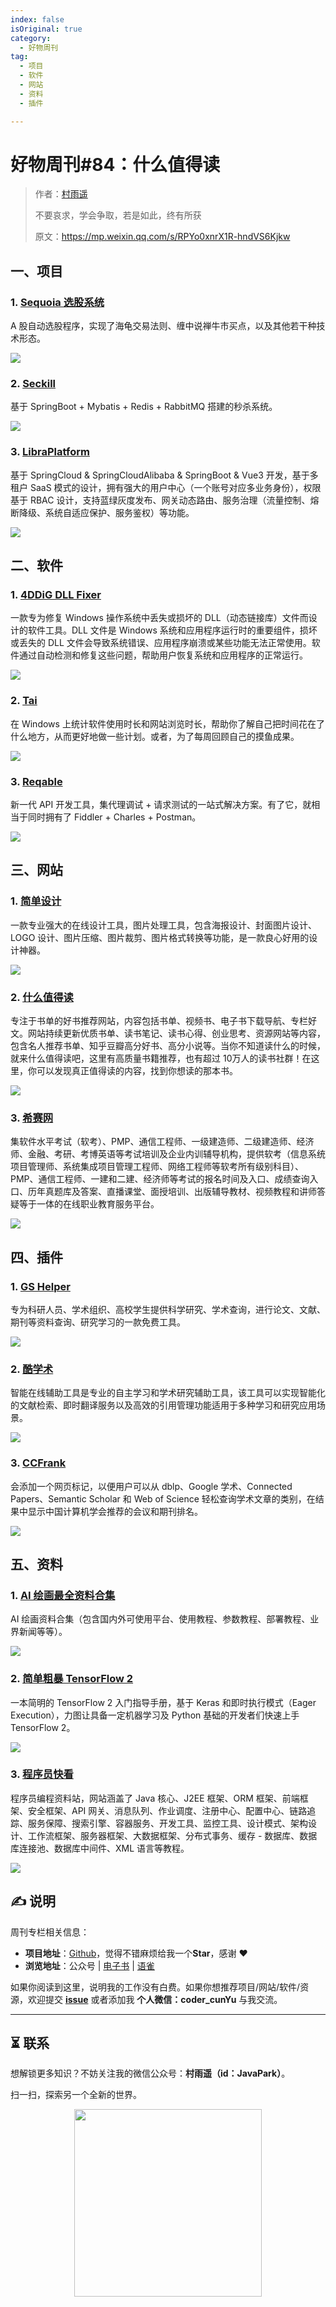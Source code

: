 ```yaml
---
index: false
isOriginal: true
category:
  - 好物周刊
tag:
  - 项目
  - 软件
  - 网站
  - 资料
  - 插件

---
```


# 好物周刊#84：什么值得读

> 作者：[村雨遥](https://github.com/cunyu1943)
> 
> 不要哀求，学会争取，若是如此，终有所获
> 
> 原文：https://mp.weixin.qq.com/s/RPYo0xnrX1R-hndVS6Kjkw

## 一、项目

### 1. [Sequoia 选股系统](https://github.com/sngyai/Sequoia)

A 股自动选股程序，实现了海龟交易法则、缠中说禅牛市买点，以及其他若干种技术形态。

![](assets/1123-1129/1732666093141-6d1c84a1-ca9d-49f9-97f9-5e89bb111f2e.webp)

### 2. [Seckill](https://github.com/hfbin/Seckill)

基于 SpringBoot + Mybatis + Redis + RabbitMQ 搭建的秒杀系统。

![](assets/1123-1129/1732666387146-78a66e9a-307b-4aa9-aaac-ff29528a523a.webp)

### 3. [LibraPlatform](https://github.com/hfbin/LibraPlatform)

基于 SpringCloud & SpringCloudAlibaba & SpringBoot & Vue3 开发，基于多租户 SaaS 模式的设计，拥有强大的用户中心（一个账号对应多业务身份），权限基于 RBAC 设计，支持蓝绿灰度发布、网关动态路由、服务治理（流量控制、熔断降级、系统自适应保护、服务鉴权）等功能。

![](assets/1123-1129/1732666353780-adba585a-cea0-46b9-943b-2c693f2d2a27.webp)

## 二、软件

### 1. [4DDiG DLL Fixer](https://4ddig.tenorshare.com/dll-fixer.html)

一款专为修复 Windows 操作系统中丢失或损坏的 DLL（动态链接库）文件而设计的软件工具。DLL 文件是 Windows 系统和应用程序运行时的重要组件，损坏或丢失的 DLL 文件会导致系统错误、应用程序崩溃或某些功能无法正常使用。软件通过自动检测和修复这些问题，帮助用户恢复系统和应用程序的正常运行。

![](assets/1123-1129/1732665857349-3a26280b-b2b9-4a0a-82a2-e3d385c252ae.webp)

### 2. [Tai](https://github.com/Planshit/Tai)

在 Windows 上统计软件使用时长和网站浏览时长，帮助你了解自己把时间花在了什么地方，从而更好地做一些计划。或者，为了每周回顾自己的摸鱼成果。

![](assets/1123-1129/1732665911521-1dd45fa8-e684-4e1a-8bfd-2bfba5a3f527.webp)

### 3. [Reqable](https://reqable.com/)

新一代 API 开发工具，集代理调试 + 请求测试的一站式解决方案。有了它，就相当于同时拥有了 Fiddler + Charles + Postman。

![](assets/1123-1129/1732706154344-b2116287-f60a-41fa-a622-cb0c33768a87.webp)

## 三、网站

### 1. [简单设计](https://jiandan.link/)

一款专业强大的在线设计工具，图片处理工具，包含海报设计、封面图片设计、LOGO 设计、图片压缩、图片裁剪、图片格式转换等功能，是一款良心好用的设计神器。

![](assets/1123-1129/1732707156742-23b723dd-2f55-473e-abcc-8c088811e273.webp)

### 2. [什么值得读](https://book.jiandan.link/)

专注于书单的好书推荐网站，内容包括书单、视频书、电子书下载导航、专栏好文。网站持续更新优质书单、读书笔记、读书心得、创业思考、资源网站等内容，包含名人推荐书单、知乎豆瓣高分好书、高分小说等。当你不知道读什么的时候，就来什么值得读吧，这里有高质量书籍推荐，也有超过 10万人的读书社群！在这里，你可以发现真正值得读的内容，找到你想读的那本书。

![](assets/1123-1129/1732707254606-340bee02-1a90-4aa9-bb5f-d886bde24d40.webp)

### 3. [希赛网](https://www.educity.cn)

集软件水平考试（软考）、PMP、通信工程师、一级建造师、二级建造师、经济师、金融、考研、考博英语等考试培训及企业内训辅导机构，提供软考（信息系统项目管理师、系统集成项目管理工程师、网络工程师等软考所有级别科目）、PMP、通信工程师、一建和二建、经济师等考试的报名时间及入口、成绩查询入口、历年真题库及答案、直播课堂、面授培训、出版辅导教材、视频教程和讲师答疑等于一体的在线职业教育服务平台。

![](assets/1123-1129/1732708248555-b18405c9-61ae-41a5-b87c-bef033388030.webp)

## 四、插件

### 1. [GS Helper](https://chromewebstore.google.com/detail/gs-helper-谷歌搜索和谷歌学术助手/jknbccibkbeiakegoengboimefmadcpn)

专为科研人员、学术组织、高校学生提供科学研究、学术查询，进行论文、文献、期刊等资料查询、研究学习的一款免费工具。

![](assets/1123-1129/1732706827577-79d5034b-87f0-46fc-96c4-30c1c44509db.webp)

### 2. [酷学术](https://chromewebstore.google.com/detail/酷学术/angphjdghkpkjdbljdfabiphhkolenbn)

智能在线辅助工具是专业的自主学习和学术研究辅助工具，该工具可以实现智能化的文献检索、即时翻译服务以及高效的引用管理功能适用于多种学习和研究应用场景。

![](assets/1123-1129/1732706923343-d393ce29-f76f-41b6-885f-39d1dca86707.webp)

### 3. [CCFrank](https://chromewebstore.google.com/detail/ccfrank/pfcajmbenomfbjnbjhgbnbdjmiklnkie)

会添加一个网页标记，以便用户可以从 dblp、Google 学术、Connected Papers、Semantic Scholar 和 Web of Science 轻松查询学术文章的类别，在结果中显示中国计算机学会推荐的会议和期刊排名。

![](assets/1123-1129/1732707003206-d78143aa-8247-4e0d-9633-3aa396a7a72f.webp)

## 五、资料

### 1. [AI 绘画最全资料合集](https://github.com/hua1995116/awesome-ai-painting)

AI 绘画资料合集（包含国内外可使用平台、使用教程、参数教程、部署教程、业界新闻等等）。

![](assets/1123-1129/1732665837085-c53cb19f-6b96-485b-9593-6994a0b5429f.webp)

### 2. [简单粗暴 TensorFlow 2](https://tf.wiki/zh_hans/)

一本简明的 TensorFlow 2 入门指导手册，基于 Keras 和即时执行模式（Eager Execution），力图让具备一定机器学习及 Python 基础的开发者们快速上手 TensorFlow 2。

![](assets/1123-1129/1732707669646-e5cf1cee-bb39-413d-b2eb-5281701344ac.webp)

### 3. [程序员快看](https://cxykk.com/)

程序员编程资料站，网站涵盖了 Java 核心、J2EE 框架、ORM 框架、前端框架、安全框架、API 网关、消息队列、作业调度、注册中心、配置中心、链路追踪、服务保障、搜索引擎、容器服务、开发工具、监控工具、设计模式、架构设计、工作流框架、服务器框架、大数据框架、分布式事务、缓存 - 数据库、数据库连接池、数据库中间件、XML 语言等教程。

![](assets/1123-1129/1732708329860-ff392fc0-0885-4231-9c80-9ff9f8cc7ae8.webp)


## ✍️ 说明

周刊专栏相关信息：

- **项目地址**：[Github](https://github.com/cunyu1943/weekly)，觉得不错麻烦给我一个**Star**，感谢 ❤️
- **浏览地址**：公众号 | [电子书](https://cunyu1943.github.io/weekly) | [语雀](https://yuque.com/cunyu1943/weekly)

如果你阅读到这里，说明我的工作没有白费。如果你想推荐项目/网站/软件/资源，欢迎提交 **[issue](https://github.com/cunyu1943/weekly/issues)** 或者添加我 **个人微信：coder_cunYu** 与我交流。

---

## ⏳ 联系

想解锁更多知识？不妨关注我的微信公众号：**村雨遥（id：JavaPark）**。

扫一扫，探索另一个全新的世界。

<center>
<img src="/contact/contact.png" width="300">
</center>


